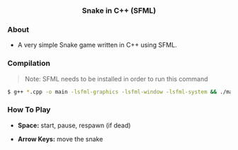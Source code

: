 ### <center>Snake in C++ (SFML)</center>

### About

- A very simple Snake game written in C++ using SFML.

### Compilation

> Note: SFML needs to be installed in order to run this command

```bash
$ g++ *.cpp -o main -lsfml-graphics -lsfml-window -lsfml-system && ./main
```

### How To Play

- **Space:** start, pause, respawn (if dead)

- **Arrow Keys:** move the snake

